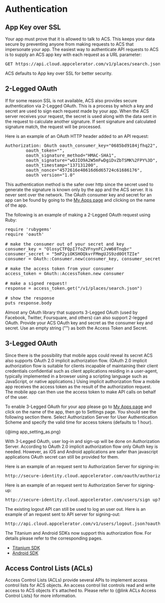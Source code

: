 # Authentication

## App Key over SSL

Your app must prove that it is allowed to talk to ACS. This keeps your data secure by preventing anyone from making requests to ACS that impersonate your app. The easiest way to authenticate API requests to ACS is to supply an ACS app key with each request as a URL parameter:

<pre class="prettyprint">GET https://api.cloud.appcelerator.com/v1/places/search.json?<b>key=<span class="display_key">&lt;YOUR_APP_KEY&gt;</span></b></pre>

ACS defaults to App key over SSL for better security. 

## 2-Legged OAuth

If for some reason SSL is not available, ACS also provides secure authentication via 2-Legged OAuth. This is a process by which a key and secret are used to sign each request made by your app. When the ACS server receives your request, the secret is used along with the data sent in the request to calculate another signature. If sent signature and calculated signature match, the request will be processed.

Here is an example of an OAuth HTTP header added to an API request:

<pre class="prettyprint">
Authorization: OAuth oauth_consumer_key="0685bd9184jfhq22",
        oauth_token="",
        oauth_signature_method="HMAC-SHA1",
        oauth_signature="wOJIO9A2W5mFwDgiDvZbTSMK%2FPY%3D",
        oauth_timestamp="137131200",
        oauth_nonce="4572616e48616d6d65724c61686176",
        oauth_version="1.0"
</pre>

This authentication method is the safer over http since the secret used to generate the
signature is known only by the app and the ACS server. It is never sent over the network.
The OAuth consumer key and secret for an app can be found by going to the <a href="my.appcelerator.com/apps">My Apps page</a> 
and clicking on the name of the app.

The following is an example of making a 2-Legged OAuth request using Ruby:

<pre class="prettyprint">
require 'rubygems'
require 'oauth'

# make the consumer out of your secret and key
consumer_key = "OlosyCTFQpI7foZVFnynFCJvW60Tnqbr"
consumer_secret = "5mP2yiOKSHOQkvrFMmgUJS9zd0OtTZIe"
consumer = OAuth::Consumer.new(consumer_key, consumer_secret, :site => "http://api.cloud.appcelerator.com")

# make the access token from your consumer
access_token = OAuth::AccessToken.new consumer

# make a signed request!
response = access_token.get("/v1/places/search.json")

# show the response
puts response.body
</pre>

Almost any OAuth library that supports 3-Legged OAuth (used by Facebook, Twitter, Foursquare, and others) can also support 2-legged OAuth. Provide your ACS OAuth key and secret as the consumer key and secret. Use an empty string ("") as both the Access Token and Secret.

## 3-Legged OAuth

<p>Since there is the possibility that mobile apps could reveal its secret ACS also supports OAuth 2.0 implicit authorization flow.
(OAuth 2.0 implicit authorization flow is suitable for clients incapable of maintaining their client credentials confidential such as client applications residing
  in a user-agent, typically implemented in a browser using a scripting language such as JavaScript, or native applications.)
Using implicit authorization flow a mobile app receives the access token as the result of the authorization request. The mobile app can then use the
access token to make API calls on behalf of the user.</p>

<p>To enable 3-Legged OAuth for your app please go to <a href="my.appcelerator.com/apps">My Apps page</a> 
and click on the name of the app, then go to Settings page. You should see the
following section there. Select Authorization Server for User Authentication Scheme and specify the valid time for access tokens (defaults to 1 hour).</p>

{@img app_setting_as.png}

<p>With 3-Legged OAuth, user log-in and sign-up will be done on Authorization Server. According to OAuth 2.0 implicit authorization flow only OAuth key
is needed. However, as iOS and Android applications are safer than javascript applications OAuth secret can still be provided for them.</p>

<p>Here is an example of an request sent to Authorization Server for signing-in:</p>

<pre class="prettyprint">
http://secure-identity.cloud.appcelerator.com/oauth/authorize?client_id=VGJSVgFHs7FaOcgcvMWMAGe6bwNpHBfq&response_type=token&redirect_uri=acsconnect://success
</pre>

<p>Here is an example of an request sent to Authorization Server for signing-up:</p>

<pre class="prettyprint">
http://secure-identity.cloud.appcelerator.com/users/sign_up?client_id=VGJSVgFHs7FaOcgcvMWMAGe6bwNpHBfq&redirect_uri=acsconnect://success
</pre>

<p>The existing logout API can still be used to log an user out. Here is an example of an request sent to API server for signing-out:</p>

<pre class="prettyprint">
http://api.cloud.appcelerator.com/v1/users/logout.json?oauth_consumer_key=VGJSVgFHs7FaOcgcvMWMAGe6bwNpHBfq&access_token=eMdbgRgmsUwUnljJSrlkCOuZnKNVCdsRp9EVFCzp
</pre>

<p>The Titanium and Android SDKs now support this authorization flow. For details please refer to the corresponding pages.</p>

<ul>
<li>
<a href="#!/guide/titanium">Titanium SDK</a></li>
<li><a href="#!/guide/android">Android SDK</a></li>
</ul>

## Access Control Lists (ACLs)

Access Control Lists (ACLs) provide several APIs to implement access control lists for ACS
objects. An access control list controls read and write access to ACS objects it's
attached to. Please refer to {@link ACLs Access Control Lists} for more information.
